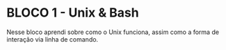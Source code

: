 # BLOCO 1 - Unix & Bash

Nesse bloco aprendi sobre como o Unix funciona, assim como a forma de interação via linha de comando.
